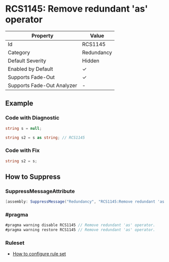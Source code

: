 # RCS1145: Remove redundant 'as' operator

| Property                    | Value      |
| --------------------------- | ---------- |
| Id                          | RCS1145    |
| Category                    | Redundancy |
| Default Severity            | Hidden     |
| Enabled by Default          | &#x2713;   |
| Supports Fade\-Out          | &#x2713;   |
| Supports Fade\-Out Analyzer | -          |

## Example

### Code with Diagnostic

```csharp
string s = null;

string s2 = s as string; // RCS1145
```

### Code with Fix

```csharp
string s2 = s;
```

## How to Suppress

### SuppressMessageAttribute

```csharp
[assembly: SuppressMessage("Redundancy", "RCS1145:Remove redundant 'as' operator.", Justification = "<Pending>")]
```

### \#pragma

```csharp
#pragma warning disable RCS1145 // Remove redundant 'as' operator.
#pragma warning restore RCS1145 // Remove redundant 'as' operator.
```

### Ruleset

* [How to configure rule set](../HowToConfigureAnalyzers.md)

